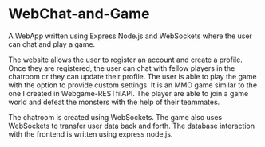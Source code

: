 # WebChat-and-Game
A WebApp written using Express Node.js and WebSockets where the user can chat and play a game.

The website allows the user to register an account and create a profile. Once they are registered, the user can chat with fellow players in the chatroom or they can update their profile. The user is able to play the game with the option to provide custom settings. It is an MMO game similar to the one I created in Webgame-RESTfilAPI. The player are able to join a game world and defeat the monsters with the help of their teammates.

The chatroom is created using WebSockets. The game also uses WebSockets to transfer user data back and forth. The database interaction with the frontend is written using express node.js.
